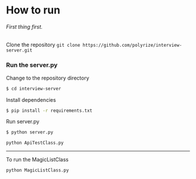 # How to run

###### First thing first.
Clone the repository
`git clone https://github.com/polyrize/interview-server.git`

### Run the server.py
Change to the repository directory
```bash
$ cd interview-server
```

Install dependencies
```bash
$ pip install -r requirements.txt
```

Run server.py
```bash
$ python server.py
```
```bash
python ApiTestClass.py
```

---------------------------

To run the MagicListClass
```bash
python MagicListClass.py
```


